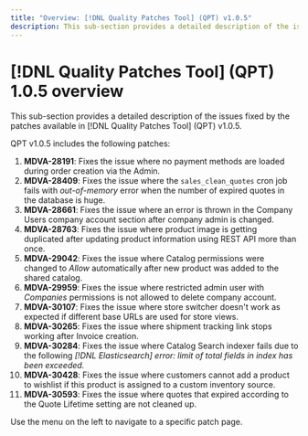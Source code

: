 ```yaml
---
title: "Overview: [!DNL Quality Patches Tool] (QPT) v1.0.5"
description: This sub-section provides a detailed description of the issues fixed by the patches available in [!DNL Quality Patches Tool] (QPT) v1.0.5.
---
```

# [!DNL Quality Patches Tool] (QPT) 1.0.5 overview

This sub-section provides a detailed description of the issues fixed by the patches available in [!DNL Quality Patches Tool] (QPT) v1.0.5.

QPT v1.0.5 includes the following patches:

1. **MDVA-28191**: Fixes the issue where no payment methods are loaded during order creation via the Admin.
1. **MDVA-28409**: Fixes the issue where the `sales_clean_quotes` cron job fails with *out-of-memory* error when the number of expired quotes in the database is huge.
1. **MDVA-28661**: Fixes the issue where an error is thrown in the Company Users company account section after company admin is changed.
1. **MDVA-28763**: Fixes the issue where product image is getting duplicated after updating product information using REST API more than once.
1. **MDVA-29042**: Fixes the issue where Catalog permissions were changed to *Allow* automatically after new product was added to the shared catalog.
1. **MDVA-29959**: Fixes the issue where restricted admin user with *Companies* permissions is not allowed to delete company account.
1. **MDVA-30107**: Fixes the issue where store switcher doesn't work as expected if different base URLs are used for store views.
1. **MDVA-30265**: Fixes the issue where shipment tracking link stops working after Invoice creation.
1. **MDVA-30284**: Fixes the issue where Catalog Search indexer fails due to the following *[!DNL Elasticsearch] error: limit of total fields in index has been exceeded.*
1. **MDVA-30428**: Fixes the issue where customers cannot add a product to wishlist if this product is assigned to a custom inventory source.
1. **MDVA-30593**: Fixes the issue where quotes that expired according to the Quote Lifetime setting are not cleaned up.

Use the menu on the left to navigate to a specific patch page.













